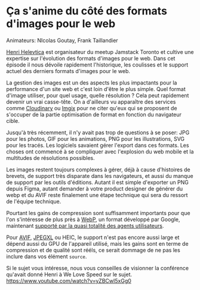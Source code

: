 # Ça s'anime du côté des formats d'images pour le web

Animateurs: NIcolas Goutay, Frank Taillandier

[Henri Helevtica](https://twitter.com/HenriHelvetica) est organisateur du meetup Jamstack Toronto et cultive une expertise sur l'évolution des formats d'images pour le web. Dans cet épisode il nous dévoile rapidement l'historique, les coulisses et le support actuel des derniers formats d'images pour le web.

La gestion des images est un des aspects les plus impactants pour la performance d'un site web et c'est loin d'être le plus simple. Quel format d'image utiliser, pour quel usage, quelle résolution ? Cela peut rapidement devenir un vrai casse-tête. On a d'ailleurs vu apparaître des services comme [Cloudinary](https://cloudinary.com) ou [Imgix](https://www.imgix.com) pour ne citer qu'eux qui se proposent de s'occuper de la partie optimisation de format en fonction du navigateur cible.

Jusqu'à très récemment, il n'y avait pas trop de questions à se poser: JPG pour les photos, GIF pour les animations, PNG pour les illustrations, SVG pour les tracés.
Les logiciels savaient gérer l'export dans ces formats. Les choses ont commencé à se compliquer avec l'explosion du web mobile et la multitudes de résolutions possibles.

Les images restent toujours complexes à gérer, déjà à cause d'histoires de brevets, de support très disparate dans les navigateurs, et aussi du manque de support par les outils d'éditions. Autant il est simple d'exporter un PNG depuis Figma, autant demander à votre product designer de générer du webp et du AVIF reste finalement une étape technique qui sera du ressort de l'équipe technique.

Pourtant les gains de compression sont suffisamment importants pour que l'on s'intéresse de plus près à [WebP](https://developers.google.com/speed/webp/), un format développé par Google, maintenant [supporté par la quasi totalité des agents utilisateurs](https://caniuse.com/webp).

Pour [AVIF](https://jakearchibald.com/2020/avif-has-landed/), [JPEGXL](https://cloudinary.com/blog/how_jpeg_xl_compares_to_other_image_codecs) ou HEIC, le support n'est pas encore aussi large et dépend aussi du GPU de l'appareil utilisé, mais les gains sont en terme de compression et de qualité sont rééls, ce serait dommage de ne pas les inclure dans vos élément `source`.

Si le sujet vous intéresse, nous vous conseilles de visionner la conférence qu'avait donné Henri à We Love Speed sur le sujet.
https://www.youtube.com/watch?v=yZBCwI5xGg0

